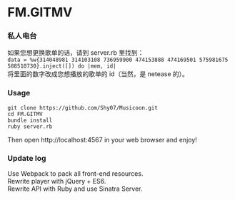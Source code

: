 FM.GITMV
========

### 私人电台  

如果您想更换歌单的话，请到 server.rb 里找到：  
`data = %w{314048981 314103108 736959900 474153888 474169501 575981675 588510730}.inject([]) do |mem, id|`  
将里面的数字改成您想播放的歌单的 id（当然，是 netease 的）。  

### Usage  

```
git clone https://github.com/Shy07/Musicoon.git
cd FM.GITMV
bundle install
ruby server.rb
```
Then open http://localhost:4567 in your web browser and enjoy!  

### Update log  
Use Webpack to pack all front-end resources.  
Rewrite player with jQuery + ES6.  
Rewrite API with Ruby and use Sinatra Server.  
